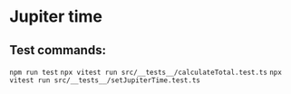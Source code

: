 # Jupiter time

## Test commands:

`npm run test`
`npx vitest run src/__tests__/calculateTotal.test.ts`
`npx vitest run src/__tests__/setJupiterTime.test.ts`
